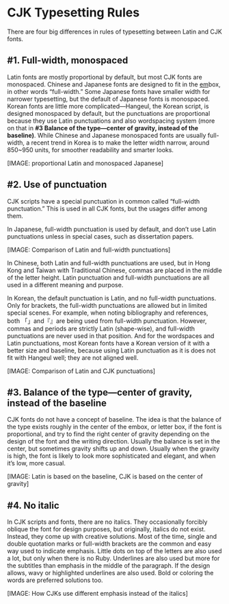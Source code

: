 # CJK Typesetting Rules

There are four big differences in rules of typesetting between Latin and CJK fonts. 


## #1. Full-width, monospaced

Latin fonts are mostly proportional by default, but most CJK fonts are monospaced. Chinese and Japanese fonts are designed to fit in the [em](https://fonts.google.com/knowledge/glossary/em)box, in other words “full-width.” Some Japanese fonts have smaller width for narrower typesetting, but the default of Japanese fonts is monospaced. Korean fonts are little more complicated—Hangeul, the Korean script, is designed monospaced by default, but the punctuations are proportional because they use Latin punctuations and also wordspacing system (more on that in **#3 Balance of the type—center of gravity, instead of the baseline)**. While Chinese and Japanese monospaced fonts are usually full-width, a recent trend in Korea is to make the letter width narrow, around 850~950 units, for smoother readability and smarter looks. 

[IMAGE: proportional Latin and monospaced Japanese]


## #2. Use of punctuation

CJK scripts have a special punctuation in common called “full-width punctuation.” This is used in all CJK fonts, but the usages differ among them. 

In Japanese, full-width punctuation is used by default, and don’t use Latin punctuations unless in special cases, such as dissertation papers. 

[IMAGE: Comparison of Latin and full-width punctuations]

In Chinese, both Latin and full-width punctuations are used, but in Hong Kong and Taiwan with Traditional Chinese, commas are placed in the middle of the letter height. Latin punctuation and full-width punctuations are all used in a different meaning and purpose.

In Korean, the default punctuation is Latin, and no full-width punctuations. Only for brackets, the full-width punctuations are allowed but in limited special scenes. For example, when noting bibliography and references, both 「」and『』are being used from full-width punctuation. However, commas and periods are strictly Latin (shape-wise), and full-width punctuations are never used in that position. And for the wordspaces and Latin punctuations, most Korean fonts have a Korean version of it with a better size and baseline, because using Latin punctuation as it is does not fit with Hangeul well; they are not aligned well.

[IMAGE: Comparison of Latin and CJK punctuations]


## #3. Balance of the type—center of gravity, instead of the baseline

CJK fonts do not have a concept of baseline. The idea is that the balance of the type exists roughly in the center of the embox, or letter box, if the font is proportional, and try to find the right center of gravity depending on the design of the font and the writing direction. Usually the balance is set in the center, but sometimes gravity shifts up and down. Usually when the gravity is high, the font is likely to look more sophisticated and elegant, and when it’s low, more casual.

[IMAGE: Latin is based on the baseline, CJK is based on the center of gravity]


## #4. No italic

In CJK scripts and fonts, there are no italics. They occasionally forcibly oblique the font for design purposes, but originally, italics do not exist. Instead, they come up with creative solutions. Most of the time, single and double quotation marks or full-width brackets are the common and easy way used to indicate emphasis. Little dots on top of the letters are also used a lot, but only when there is no Ruby. Underlines are also used but more for the subtitles than emphasis in the middle of the paragraph. If the design allows, wavy or highlighted underlines are also used. Bold or coloring the words are preferred solutions too.

[IMAGE: How CJKs use different emphasis instead of the italics]
